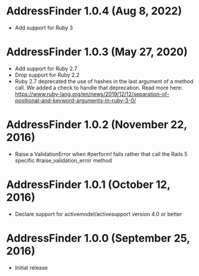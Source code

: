 # AddressFinder 1.0.4 (Aug 8, 2022)

* Add support for Ruby 3
# AddressFinder 1.0.3 (May 27, 2020)

* Add support for Ruby 2.7
* Drop support for Ruby 2.2
* Ruby 2.7 deprecated the use of hashes in the last argument of a method call. We added a check to handle that deprecation. Read more here: https://www.ruby-lang.org/en/news/2019/12/12/separation-of-positional-and-keyword-arguments-in-ruby-3-0/

# AddressFinder 1.0.2 (November 22, 2016) #

* Raise a ValidationError when #perform! fails rather that call the Rails 5
  specific #raise_validation_error method

# AddressFinder 1.0.1 (October 12, 2016) #

* Declare support for activemodel/activesupport version 4.0 or better

# AddressFinder 1.0.0 (September 25, 2016) #

* Initial release
